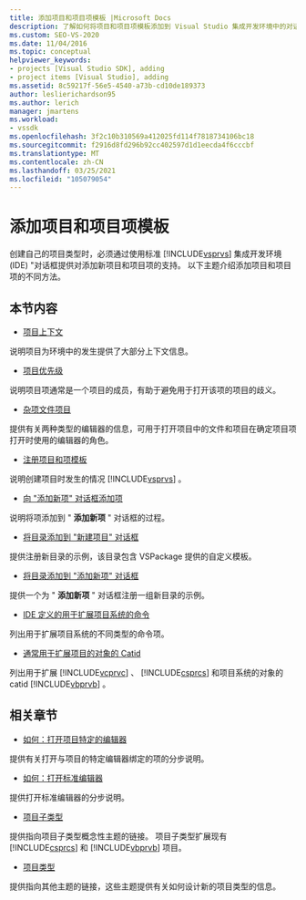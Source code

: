 ```yaml
---
title: 添加项目和项目项模板 |Microsoft Docs
description: 了解如何将项目和项目项模板添加到 Visual Studio 集成开发环境中的对话框 (IDE) 。
ms.custom: SEO-VS-2020
ms.date: 11/04/2016
ms.topic: conceptual
helpviewer_keywords:
- projects [Visual Studio SDK], adding
- project items [Visual Studio], adding
ms.assetid: 8c59217f-56e5-4540-a73b-cd10de189373
author: leslierichardson95
ms.author: lerich
manager: jmartens
ms.workload:
- vssdk
ms.openlocfilehash: 3f2c10b310569a412025fd114f7818734106bc18
ms.sourcegitcommit: f2916d8fd296b92cc402597d1d1eecda4f6cccbf
ms.translationtype: MT
ms.contentlocale: zh-CN
ms.lasthandoff: 03/25/2021
ms.locfileid: "105079054"
---
```

# <a name="add-project-and-project-item-templates"></a>添加项目和项目项模板
创建自己的项目类型时，必须通过使用标准 [!INCLUDE[vsprvs](../../code-quality/includes/vsprvs_md.md)] 集成开发环境 (IDE) "对话框提供对添加新项目和项目项的支持。 以下主题介绍添加项目和项目项的不同方法。

## <a name="in-this-section"></a>本节内容
- [项目上下文](../../extensibility/internals/project-context.md)

 说明项目为环境中的发生提供了大部分上下文信息。

- [项目优先级](../../extensibility/internals/project-priority.md)

 说明项目项通常是一个项目的成员，有助于避免用于打开该项的项目的歧义。

- [杂项文件项目](../../extensibility/internals/miscellaneous-files-project.md)

 提供有关两种类型的编辑器的信息，可用于打开项目中的文件和项目在确定项目项打开时使用的编辑器的角色。

- [注册项目和项模板](../../extensibility/internals/registering-project-and-item-templates.md)

 说明创建项目时发生的情况 [!INCLUDE[vsprvs](../../code-quality/includes/vsprvs_md.md)] 。

- [向 "添加新项" 对话框添加项](../../extensibility/internals/adding-items-to-the-add-new-item-dialog-boxes.md)

 说明将项添加到 " **添加新项** " 对话框的过程。

- [将目录添加到 "新建项目" 对话框](../../extensibility/internals/adding-directories-to-the-new-project-dialog-box.md)

 提供注册新目录的示例，该目录包含 VSPackage 提供的自定义模板。

- [将目录添加到 "添加新项" 对话框](../../extensibility/internals/adding-directories-to-the-add-new-item-dialog-box.md)

 提供一个为 " **添加新项** " 对话框注册一组新目录的示例。

- [IDE 定义的用于扩展项目系统的命令](../../extensibility/internals/ide-defined-commands-for-extending-project-systems.md)

 列出用于扩展项目系统的不同类型的命令项。

- [通常用于扩展项目的对象的 Catid](../../extensibility/internals/catids-for-objects-that-are-typically-used-to-extend-projects.md)

 列出用于扩展 [!INCLUDE[vcprvc](../../code-quality/includes/vcprvc_md.md)] 、 [!INCLUDE[csprcs](../../data-tools/includes/csprcs_md.md)] 和项目系统的对象的 catid [!INCLUDE[vbprvb](../../code-quality/includes/vbprvb_md.md)] 。

## <a name="related-sections"></a>相关章节
- [如何：打开项目特定的编辑器](../../extensibility/how-to-open-project-specific-editors.md)

 提供有关打开与项目的特定编辑器绑定的项的分步说明。

- [如何：打开标准编辑器](../../extensibility/how-to-open-standard-editors.md)

 提供打开标准编辑器的分步说明。

- [项目子类型](../../extensibility/internals/project-subtypes.md)

 提供指向项目子类型概念性主题的链接。 项目子类型扩展现有 [!INCLUDE[csprcs](../../data-tools/includes/csprcs_md.md)] 和 [!INCLUDE[vbprvb](../../code-quality/includes/vbprvb_md.md)] 项目。

- [项目类型](../../extensibility/internals/project-types.md)

 提供指向其他主题的链接，这些主题提供有关如何设计新的项目类型的信息。
